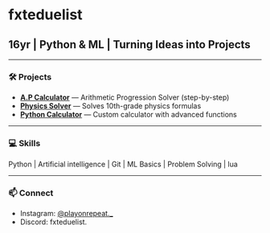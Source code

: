 # fxteduelist
## 16yr | Python & ML | Turning Ideas into Projects 

---

### 🛠 Projects
- **[A.P Calculator](link)** — Arithmetic Progression Solver (step-by-step)
- **[Physics Solver](link)** — Solves 10th-grade physics formulas
- **[Python Calculator](link)** — Custom calculator with advanced functions

---

### 💻 Skills
Python | Artificial intelligence | Git | ML Basics | Problem Solving | lua

---

### 📫 Connect
- Instagram: [@playonrepeat._](https://instagram.com/playonrepeat._)
- Discord: fxteduelist.
